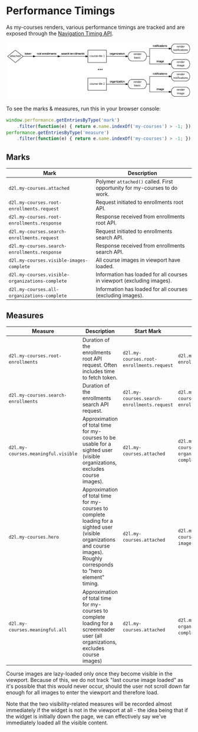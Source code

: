 # Performance Timings

As my-courses renders, various performance timings are tracked and are exposed through the [Navigation Timing API](https://developer.mozilla.org/en-US/docs/Web/API/Navigation_timing_API).

![my courses request timeline](/request-timeline.png?raw=true)

To see the marks & measures, run this in your browser console:
```javascript
window.performance.getEntriesByType('mark')
	.filter(function(e) { return e.name.indexOf('my-courses') > -1; });
performance.getEntriesByType('measure')
	.filter(function(e) { return e.name.indexOf('my-courses') > -1; });
```

## Marks

| Mark | Description |
| ---- | ----------- |
| `d2l.my-courses.attached` | Polymer `attached()` called. First opportunity for my-courses to do work. |
| `d2l.my-courses.root-enrollments.request` | Request initiated to enrollments root API. |
| `d2l.my-courses.root-enrollments.response` | Response received from enrollments root API. |
| `d2l.my-courses.search-enrollments.request` | Request initiated to enrollments search API. |
| `d2l.my-courses.search-enrollments.response` | Response received from enrollments search API. |
| `d2l.my-courses.visible-images-complete` | All course images in viewport have loaded. |
| `d2l.my-courses.visible-organizations-complete` | Information has loaded for all courses in viewport (excluding images). |
| `d2l.my-courses.all-organizations-complete` | Information has loaded for all courses (excluding images). |

## Measures

| Measure | Description | Start Mark | End Mark |
| ------- | ----------- | ---------- | -------- |
| `d2l.my-courses.root-enrollments` | Duration of the enrollments root API request. Often includes time to fetch token. | `d2l.my-courses.root-enrollments.request` | `d2l.my-courses.root-enrollments.response` |
| `d2l.my-courses.search-enrollments` | Duration of the enrollments search API request. | `d2l.my-courses.search-enrollments.request` | `d2l.my-courses.search-enrollments.response` |
| `d2l.my-courses.meaningful.visible` | Approximation of total time for my-courses to be usable for a sighted user (visible organizations, excludes course images). | `d2l.my-courses.attached` | `d2l.my-courses.visible-organizations-complete` |
| `d2l.my-courses.hero` | Approximation of total time for my-courses to complete loading for a sighted user (visible organizations and course images). Roughly corresponds to "hero element" timing. | `d2l.my-courses.attached` | `d2l.my-courses.visible-images-complete` |
| `d2l.my-courses.meaningful.all` | Approximation of total time for my-courses to complete loading for a screenreader user (all organizations, excludes course images) | `d2l.my-courses.attached` | `d2l.my-courses.all-organizations-complete` |

Course images are lazy-loaded only once they become visible in the viewport. Because of this, we do not track "last course image loaded" as it's possible that this would never occur, should the user not scroll down far enough for all images to enter the viewport and therefore load.

Note that the two visibility-related measures will be recorded almost immediately if the widget is not in the viewport at all - the idea being that if the widget is initially down the page, we can effectively say we've immediately loaded all the visible content.
